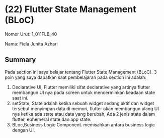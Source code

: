# (22) Flutter State Management (BLoC)
Nomor Urut: 1_011FLB_40

Nama: Fiela Junita Azhari

## Summary
Pada section ini saya belajar tentang Flutter State Management (BLoC).
3 poin yang saya dapatkan saat pembelajaran pada section ini adalah:
1. Declarative UI, Flutter memiliki sifat declarative yang artinya flutter membangun UI nya pada screen untuk mencerminkan keadaan state saat ini.
2. setState, State adalah ketika sebuah widget sedang aktif dan widget tersebut menyimpan data di memori, flutter akan membangun ulang UI nya ketika ada state atau data yang berubah, Ada 2 jenis state dalam flutter, ephemeral state dan app state.
3. BLoc,Business Logic Component. memisahkan antara business logic dengan UI.